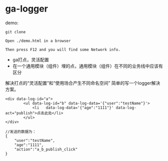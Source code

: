 # ga-logger
demo:

    git clone

    Open ./demo.html in a browser

    Then press F12 and you will find some Network info.


 - ga打点，灵活配置
 - 在一个通用模块（组件）埋的点，通用模块（组件）在不同的业务线中应该有区分


解决打点的“灵活配置”和“使用场合产生不同命名空间” 简单的写一个logger解决方案。

```
<div data-log-id="a">
        <ul data-log-id="b" data-log-data='{"user":"testName"}'>
            <li   data-log-data='{"age":"1111"}' data-log-act="publish">点击此处</li>
        </ul>
</div>

//发送的数据为：
{
    "user":"testName",
    "age":"1111",
    "action":"a_b_publish_click"
}
```
